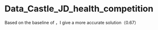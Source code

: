 # Data_Castle_JD_health_competition
Based on the baseline of ，I give a more accurate solution（0.67）
